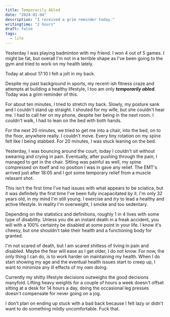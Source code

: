 ```yaml
---
title: Temporarily Abled
date: "2024-01-04"
description: "I received a grim reminder today."
writingtime: "2 hours"
draft: false
tags:
  - life
---
```


Yesterday I was playing badminton with my friend. I won 4 out of 5 games. I might be fat, but overall I'm not in a terrible shape as I've been going to the gym and tried to work on my health lately.

Today at about 17:10 I felt a jolt in my back.

Despite my past background in sports, my recent-ish fitness craze and attempts at building a healthy lifestyle, I too am only ___temporarily abled___. Today was a grim reminder of this.

For about ten minutes, I tried to stretch my back. Slowly, my posture sank and I couldn't stand up straight. I shouted for my wife, but she couldn't hear me. I had to call her on my phone, despite her being in the next room. I couldn't walk, I had to lean on the bed with both hands.

For the next 20 minutes, we tried to get me into a chair, into the bed, on to the floor, anywhere really. I couldn't move. Every tiny rotation on my spine felt like I being stabbed. For 20 minutes, I was stuck leaning on the bed.

Yesterday, I was bouncing around the court, today I couldn't sit without swearing and crying in pain. Eventually, after pushing through the pain, I managed to get in the chair. Sitting was painful as well, my spine compressed on itself and no position I was in gave any relief. The EMT's arrived just after 18:05 and I got some temporary relief from a muscle relaxant shot.

This isn't the first time I've had issues with what appears to be sciatica, but it was definitely the first time I've been fully incapacitated by it. I'm only 32 years old, in my mind I'm still young. I exercise and _try_ to lead a healthy and active lifestyle. In reality I'm overweight, I smoke and too sedentary.

Depending on the statistics and definitions, roughly 1 in 4 lives with some type of disability. Unless you die an instant death in a freak accident, you will with a 100% certainty be disabled at some point in your life. I know it's cheesy, but one shouldn't take their health and a functioning body for granted.

I'm not scared of death, but I am scared shitless of living in pain and disabled. Maybe the fear will ease as I get older, I do not know. For now, the only thing I can do, is to work harder on maintaining my health. When I do start showing my age and the eventual health issues start to creep up, I want to minimize any ill effects of my own doing. 

Currently my shitty lifestyle decisions outweighs the good decisions manyfold. Lifting heavy weights for a couple of hours a week doesn't offset sitting at a desk for 14 hours a day, doing the occasional leg presses doesn't compensate for never going on a jog.

I don't plan on ending up stuck with a bad back because I felt lazy or didn't want to do something mildly uncomfortable. Fuck that.
